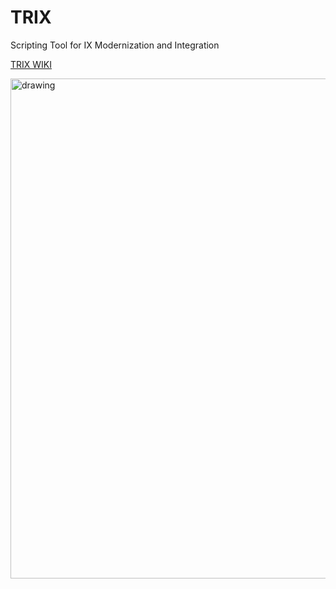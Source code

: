 # TRIX
Scripting Tool for IX Modernization and Integration

[TRIX WIKI](https://github.com/endang-ismaya/trix/wiki)

<img src="https://user-images.githubusercontent.com/42441496/218974683-f680ca14-12fe-4d5b-90d8-88d9d0f8ff8a.png" alt="drawing" width="800"/>
